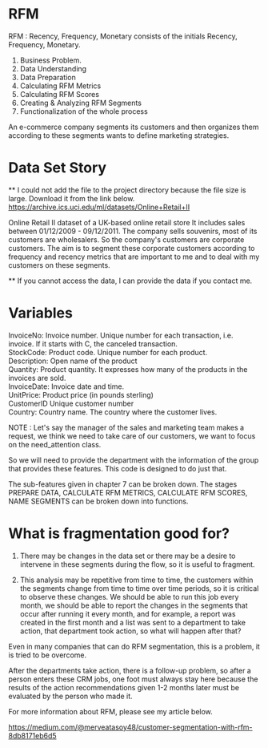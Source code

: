 # RFM

RFM : Recency, Frequency, Monetary consists of the initials Recency, Frequency, Monetary.

 1. Business Problem. 
 2. Data Understanding
 3. Data Preparation
 4. Calculating RFM Metrics
 5.  Calculating RFM Scores
 6. Creating & Analyzing RFM Segments
 7. Functionalization of the whole process

 An e-commerce company segments its customers and then organizes them according to these segments wants to define marketing strategies.

# Data Set Story

** I could not add the file to the project directory because the file size is large. Download it from the link below.
https://archive.ics.uci.edu/ml/datasets/Online+Retail+II

 Online Retail II dataset of a UK-based online retail store
 It includes sales between 01/12/2009 - 09/12/2011.
 The company sells souvenirs, most of its customers are wholesalers.
 So the company's customers are corporate customers.
 The aim is to segment these corporate customers according to frequency and recency metrics that are important to me and to deal with my customers on these segments.

 ** If you cannot access the data, I can provide the data if you contact me.

 # Variables

 InvoiceNo: Invoice number. Unique number for each transaction, i.e. invoice. If it starts with C, the canceled transaction.</br>
 StockCode: Product code. Unique number for each product.<br/>
 Description: Open name of the product <br/>
 Quantity: Product quantity. It expresses how many of the products in the invoices are sold. <br/>
 InvoiceDate: Invoice date and time. <br/>
 UnitPrice: Product price (in pounds sterling) <br/>
 CustomerID Unique customer number <br/>
 Country: Country name. The country where the customer lives. <br/>


NOTE  : Let's say the manager of the sales and marketing team makes a request, we think we need to take care of our customers, we want to focus on the need_attention class. 

So we will need to provide the department with the information of the group that provides these features. This code is designed to do just that.

The sub-features given in chapter 7 can be broken down. The stages PREPARE DATA, CALCULATE RFM METRICS, CALCULATE RFM SCORES, NAME SEGMENTS can be broken down into functions.

# What is fragmentation good for?

1) There may be changes in the data set or there may be a desire to intervene in these segments during the flow, so it is useful to fragment.


2) This analysis may be repetitive from time to time, the customers within the segments change from time to time over time periods, so it is critical to observe these changes. We should be able to run this job every month, we should be able to report the changes in the segments that occur after running it every month, and for example, a report was created in the first month and a list was sent to a department to take action, that department took action, so what will happen after that? 

Even in many companies that can do RFM segmentation, this is a problem, it is tried to be overcome.

After the departments take action, there is a follow-up problem, so after a person enters these CRM jobs, one foot must always stay here because the results of the action recommendations given 1-2 months later must be evaluated by the person who made it. 

For more information about RFM, please see my article below.

https://medium.com/@merveatasoy48/customer-segmentation-with-rfm-8db8171eb6d5

 
